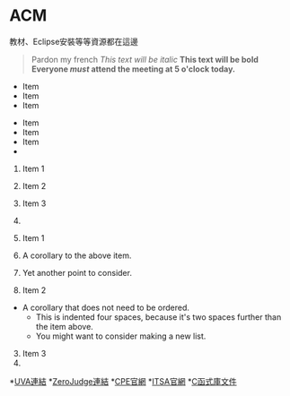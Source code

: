 # ACM
教材、Eclipse安裝等等資源都在這邊
> Pardon my french
*This text will be italic*
**This text will be bold**
**Everyone _must_ attend the meeting at 5 o'clock today.**


* Item
* Item
* Item

- Item
- Item
- Item
- 


1. Item 1
2. Item 2
3. Item 3
4. 

1. Item 1
  1. A corollary to the above item.
  2. Yet another point to consider.
2. Item 2
  * A corollary that does not need to be ordered.
    * This is indented four spaces, because it's two spaces further than the item above.
    * You might want to consider making a new list.
3. Item 3
4. 


*[UVA連結](https://uva.onlinejudge.org/)
*[ZeroJudge連結](http://www.zerojudge.tw/)
*[CPE官網](http://cpe.cse.nsysu.edu.tw/newest.php)
*[ITSA官網](http://e-tutor.itsa.org.tw/e-Tutor/)
*[C函式庫文件](http://www.cplusplus.com/)
